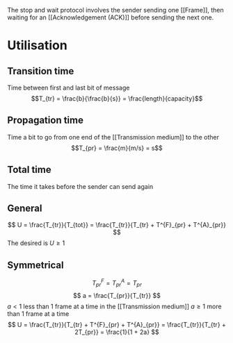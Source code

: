 The stop and wait protocol involves the sender sending one [[Frame]], then waiting for an [[Acknowledgement (ACK)]] before sending the next one.

# Utilisation

## Transition time
Time between first and last bit of message
$$T_{tr} = \frac{b}{\frac{b}{s}} = \frac{length}{capacity}$$

## Propagation time
Time a bit to go from one end of the [[Transmission medium]] to the other
$$T_{pr} = \frac{m}{m/s} = s$$
## Total time
The time it takes before the sender can send again

## General
$$
U = \frac{T_{tr}}{T_{tot}} = \frac{T_{tr}}{T_{tr} + T^{F}_{pr} + T^{A}_{pr}}
$$
The desired is $U \geq 1$

## Symmetrical
$$
T^{F}_{pr} = T^{A}_{pr} = T_{pr}
$$
$$
a = \frac{T_{pr}}{T_{tr}}
$$
$a < 1$ less than 1 frame at a time in the [[Transmission medium]] $a \geq 1$ more than 1 frame at a time
$$
U = \frac{T_{tr}}{T_{tr} + T^{F}_{pr} + T^{A}_{pr}} = \frac{T_{tr}}{T_{tr} + 2T_{pr}} = \frac{1}{1 + 2a}
$$